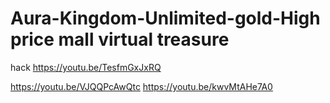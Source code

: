 # Aura-Kingdom-Unlimited-gold-High price mall virtual treasure
hack
https://youtu.be/TesfmGxJxRQ

https://youtu.be/VJQQPcAwQtc
https://youtu.be/kwvMtAHe7A0
